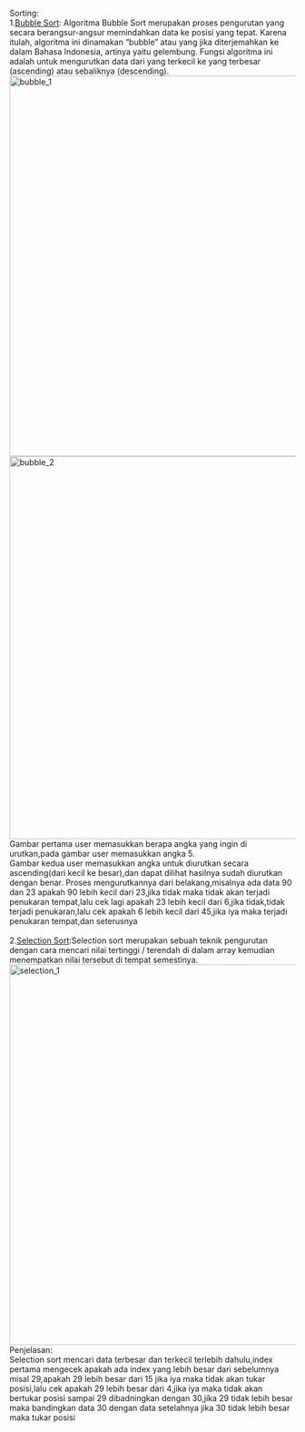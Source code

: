 Sorting:<br>
1.[Bubble Sort](https://github.com/Wonder11ust/ASD/blob/main/sort/bubble_sort.cpp):
Algoritma Bubble Sort merupakan proses pengurutan yang secara berangsur-angsur memindahkan data ke posisi yang tepat. Karena itulah, algoritma ini dinamakan “bubble” atau yang jika diterjemahkan ke dalam Bahasa Indonesia, artinya yaitu gelembung. Fungsi algoritma ini adalah untuk mengurutkan data dari yang terkecil ke yang terbesar (ascending) atau sebaliknya (descending).<br>
<img width="670" alt="bubble_1" src="https://user-images.githubusercontent.com/99226741/155532915-4ca2f76a-f234-4fa7-b60c-c219e8e38138.png"><br>
<img width="674" alt="bubble_2" src="https://user-images.githubusercontent.com/99226741/155533126-00ea8f1e-290b-46c2-91f2-bfa542db7026.png"><br>
Gambar pertama user memasukkan berapa angka yang ingin di urutkan,pada gambar user memasukkan angka 5.<br>
Gambar kedua user memasukkan angka untuk diurutkan secara ascending(dari kecil ke besar),dan dapat dilihat hasilnya sudah diurutkan dengan benar.
Proses mengurutkannya dari belakang,misalnya ada data 90 dan 23 apakah 90 lebih kecil dari 23,jika tidak maka tidak akan terjadi penukaran tempat,lalu cek lagi apakah 23 lebih kecil dari 6,jika tidak,tidak terjadi penukaran,lalu cek apakah 6 lebih kecil dari 45,jika iya maka terjadi penukaran tempat,dan seterusnya
<br><br>2.[Selection Sort](https://github.com/Wonder11ust/ASD/blob/main/sort/sort.cpp):Selection sort merupakan sebuah teknik pengurutan dengan cara mencari nilai tertinggi / terendah di dalam array kemudian menempatkan nilai tersebut di tempat semestinya.
<img width="670" alt="selection_1" src="https://user-images.githubusercontent.com/99226741/155537553-48927220-1c83-408d-8baf-7e3a5aa18e57.png">
<br>Penjelasan:<br>
Selection sort mencari data terbesar dan terkecil terlebih dahulu,index pertama mengecek apakah ada index yang lebih besar dari sebelumnya misal 29,apakah 29 lebih besar dari 15 jika iya maka tidak akan tukar posisi,lalu cek apakah 29 lebih besar dari 4,jika iya maka tidak akan bertukar posisi sampai 29 dibadningkan dengan 30,jika 29 tidak lebih besar maka bandingkan data 30 dengan data setelahnya jika 30 tidak lebih besar maka tukar posisi
<br>
